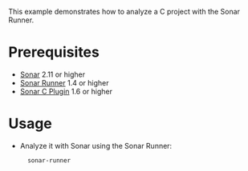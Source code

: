 This example demonstrates how to analyze a C project with the Sonar Runner.

Prerequisites
=============
* [Sonar](http://www.sonarsource.org/downloads/) 2.11 or higher
* [Sonar Runner](http://docs.codehaus.org/display/SONAR/Installing+and+Configuring+Sonar+Runner) 1.4 or higher
* [Sonar C Plugin](http://www.sonarsource.com/products/plugins/languages/c/) 1.6 or higher

Usage
=====
* Analyze it with Sonar using the Sonar Runner:

        sonar-runner
